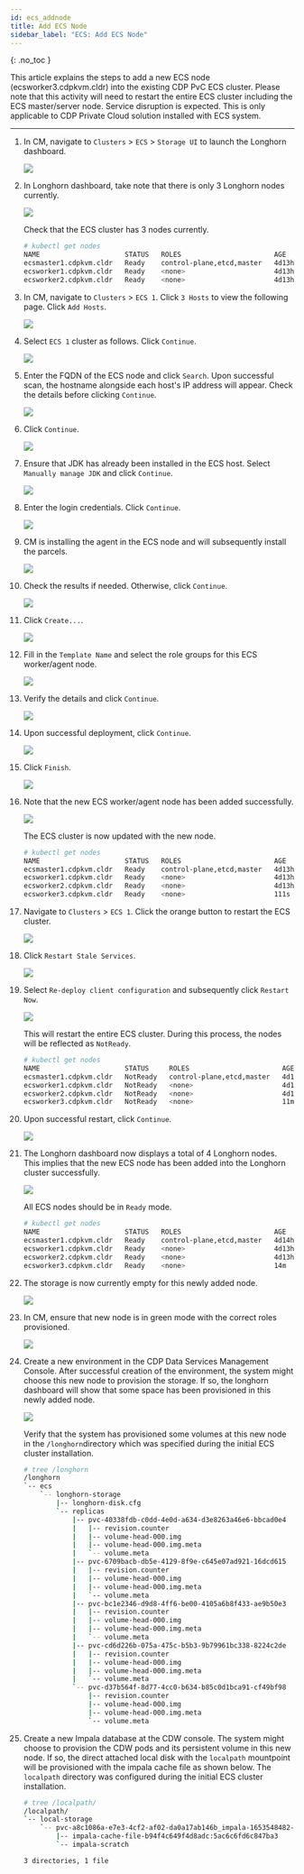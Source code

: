 ```yaml
---
id: ecs_addnode
title: Add ECS Node
sidebar_label: "ECS: Add ECS Node"
---
```


{: .no_toc }

This article explains the steps to add a new ECS node (ecsworker3.cdpkvm.cldr) into the existing CDP PvC ECS cluster. Please note that this activity will need to restart the entire ECS cluster including the ECS master/server node. Service disruption is expected.
This is only applicable to CDP Private Cloud solution installed with ECS system.

---

1. In CM, navigate to `Clusters` > `ECS` > `Storage UI` to launch the Longhorn dashboard.

    ![](../../assets/images/ecs/expandecs1.png)
    
2. In Longhorn dashboard, take note that there is only 3 Longhorn nodes currently.

    ![](../../assets/images/ecs/expandecs2.png)    
    
    Check that the ECS cluster has 3 nodes currently.
    
    ```bash
    # kubectl get nodes
    NAME                     STATUS   ROLES                       AGE     VERSION
    ecsmaster1.cdpkvm.cldr   Ready    control-plane,etcd,master   4d13h   v1.21.8+rke2r2
    ecsworker1.cdpkvm.cldr   Ready    <none>                      4d13h   v1.21.8+rke2r2
    ecsworker2.cdpkvm.cldr   Ready    <none>                      4d13h   v1.21.8+rke2r2
    ```

3. In CM, navigate to `Clusters` > `ECS 1`. Click `3 Hosts` to view the following page. Click `Add Hosts`.

    ![](../../assets/images/ecs/expandecs3.png)
    
4. Select `ECS 1` cluster as follows. Click `Continue`.

    ![](../../assets/images/ecs/expandecs4.png)
    
5. Enter the FQDN of the ECS node and click `Search`. Upon successful scan, the hostname alongside each host's IP address will appear. Check the details before clicking `Continue`.

    ![](../../assets/images/ecs/expandecs5.png)
    
6. Click `Continue`. 

    ![](../../assets/images/ecs/expandecs6.png)
    
7. Ensure that JDK has already been installed in the ECS host. Select `Manually manage JDK` and click `Continue`.

    ![](../../assets/images/ecs/expandecs7.png)
    
8. Enter the login credentials. Click `Continue`. 

    ![](../../assets/images/ecs/expandecs8.png)
    
9. CM is installing the agent in the ECS node and will subsequently install the parcels.

    ![](../../assets/images/ecs/expandecs9.png)
    
10. Check the results if needed. Otherwise, click `Continue`.  

    ![](../../assets/images/ecs/expandecs10.png)
    
11. Click `Create...`.

    ![](../../assets/images/ecs/expandecs11.png)    
    
12. Fill in the `Template Name` and select the role groups for this ECS worker/agent node.

    ![](../../assets/images/ecs/expandecs12.png)  
    
13. Verify the details and click `Continue`.     

    ![](../../assets/images/ecs/expandecs13.png)  
    
14. Upon successful deployment, click `Continue`.

    ![](../../assets/images/ecs/expandecs14.png)  
    
15. Click `Finish`.  

    ![](../../assets/images/ecs/expandecs15.png)  
    
16. Note that the new ECS worker/agent node has been added successfully.

    ![](../../assets/images/ecs/expandecs16.png)  
    
    The ECS cluster is now updated with the new node.
    
    ```bash
    # kubectl get nodes
    NAME                     STATUS   ROLES                       AGE     VERSION
    ecsmaster1.cdpkvm.cldr   Ready    control-plane,etcd,master   4d13h   v1.21.8+rke2r2
    ecsworker1.cdpkvm.cldr   Ready    <none>                      4d13h   v1.21.8+rke2r2
    ecsworker2.cdpkvm.cldr   Ready    <none>                      4d13h   v1.21.8+rke2r2
    ecsworker3.cdpkvm.cldr   Ready    <none>                      111s    v1.21.8+rke2r2
    ```    
    
17. Navigate to `Clusters` > `ECS 1`. Click the orange button to restart the ECS cluster.

    ![](../../assets/images/ecs/expandecs17.png)  
    
18. Click `Restart Stale Services`.

    ![](../../assets/images/ecs/expandecs18.png)  
    
19. Select `Re-deploy client configuration` and subsequently click `Restart Now`.

    ![](../../assets/images/ecs/expandecs19.png)  
    
    This will restart the entire ECS cluster. During this process, the nodes will be reflected as `NotReady`.
    
    ```bash
    # kubectl get nodes
    NAME                     STATUS     ROLES                       AGE     VERSION
    ecsmaster1.cdpkvm.cldr   NotReady   control-plane,etcd,master   4d13h   v1.21.8+rke2r2
    ecsworker1.cdpkvm.cldr   NotReady   <none>                      4d13h   v1.21.8+rke2r2
    ecsworker2.cdpkvm.cldr   NotReady   <none>                      4d13h   v1.21.8+rke2r2
    ecsworker3.cdpkvm.cldr   NotReady   <none>                      11m     v1.21.8+rke2r2
    ```
    
20. Upon successful restart, click `Continue`.   

    ![](../../assets/images/ecs/expandecs20.png)      
    
21. The Longhorn dashboard now displays a total of 4 Longhorn nodes. This implies that the new ECS node has been added into the Longhorn cluster successfully.

    ![](../../assets/images/ecs/expandecs21.png)    
    
    All ECS nodes should be in `Ready` mode.
    
    ```bash
    # kubectl get nodes
    NAME                     STATUS   ROLES                       AGE     VERSION
    ecsmaster1.cdpkvm.cldr   Ready    control-plane,etcd,master   4d14h   v1.21.8+rke2r2
    ecsworker1.cdpkvm.cldr   Ready    <none>                      4d13h   v1.21.8+rke2r2
    ecsworker2.cdpkvm.cldr   Ready    <none>                      4d13h   v1.21.8+rke2r2
    ecsworker3.cdpkvm.cldr   Ready    <none>                      14m     v1.21.8+rke2r2
    ```
22. The storage is now currently empty for this newly added node.

    ![](../../assets/images/ecs/expandecs22.png)    
    
23. In CM, ensure that new node is in green mode with the correct roles provisioned.

    ![](../../assets/images/ecs/expandecs23.png)        
    
24. Create a new environment in the CDP Data Services Management Console. After successful creation of the environment, the system might choose this new node to provision the storage. If so, the longhorn dashboard will show that some space has been provisioned in this newly added node.

    ![](../../assets/images/ecs/expandecs24.png)        

    Verify that the system has provisioned some volumes at this new node in the `/longhorn`directory which was specified during the initial ECS cluster installation.

    ```bash
    # tree /longhorn
    /longhorn
    `-- ecs
        `-- longhorn-storage
            |-- longhorn-disk.cfg
            `-- replicas
                |-- pvc-40338fdb-c0dd-4e0d-a634-d3e8263a46e6-bbcad0e4
                |   |-- revision.counter
                |   |-- volume-head-000.img
                |   |-- volume-head-000.img.meta
                |   `-- volume.meta
                |-- pvc-6709bacb-db5e-4129-8f9e-c645e07ad921-16dcd615
                |   |-- revision.counter
                |   |-- volume-head-000.img
                |   |-- volume-head-000.img.meta
                |   `-- volume.meta
                |-- pvc-bc1e2346-d9d8-4ff6-be00-4105a6b8f433-ae9b50e3
                |   |-- revision.counter
                |   |-- volume-head-000.img
                |   |-- volume-head-000.img.meta
                |   `-- volume.meta
                |-- pvc-cd6d226b-075a-475c-b5b3-9b79961bc338-8224c2de
                |   |-- revision.counter
                |   |-- volume-head-000.img
                |   |-- volume-head-000.img.meta
                |   `-- volume.meta
                `-- pvc-d37b564f-8d77-4cc0-b634-b85c0d1bca91-cf49bf98
                    |-- revision.counter
                    |-- volume-head-000.img
                    |-- volume-head-000.img.meta
                    `-- volume.meta
    ```

26. Create a new Impala database at the CDW console. The system might choose to provision the CDW pods and its persistent volume in this new node. If so, the direct attached local disk with the `localpath` mountpoint will be provisioned with the impala cache file as shown below. The `localpath` directory was configured during the initial ECS cluster installation.


    ```bash
    # tree /localpath/
    /localpath/
    `-- local-storage
        `-- pvc-a8c1086a-e7e3-4cf2-af02-da0a17ab146b_impala-1653548482-kwb7_scratch-cache-volume-impala-executor-000-0
            |-- impala-cache-file-b94f4c649f4d8adc:5ac6c6fd6c847ba3
            `-- impala-scratch

    3 directories, 1 file
    ```
